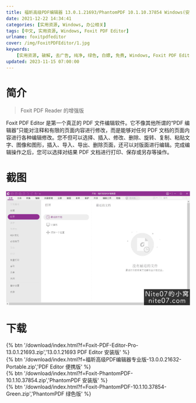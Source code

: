 ```yaml
---
title: 福昕高级PDF编辑器 13.0.1.21693/PhantomPDF 10.1.10.37854 Windows(安装/便携)学习版
date: 2021-12-22 14:34:41
categories: [实用资源, Windows, 办公相关]
tags: [中文, 实用资源, Windows, Foxit PDF Editor]
urlname: foxitpdfeditor
cover: /img/FoxitPDFEditor/1.jpg
keywords:
    [实用资源, 破解, 去广告, 纯净, 绿色, 白嫖, 免费, Windows, Foxit PDF Editor]
updated: 2023-11-15 07:00:00
---
```


# 简介

> Foxit PDF Reader 的增强版

Foxit PDF Editor 是第一个真正的 PDF 文件编辑软件。它不像其他所谓的“PDF 编辑器”只能对注释和有限的页面内容进行修改，而是能够对任何 PDF 文档的页面内容进行各种编辑修改。您不但可以选择、插入、修改、删除、旋转、复制、粘贴文字、图像和图形，插入、导入、导出、删除页面，还可以对版面进行编辑。完成编辑操作之后，您可以选择对结果 PDF 文档进行打印、保存或另存等操作。

# 截图

![](/img/FoxitPDFEditor/2.jpg)

# 下载

{% btn '/download/index.html?f=Foxit-PDF-Editor-Pro-13.0.1.21693.zip','13.0.1.21693 PDF Editor 安装版' %}
<br>
{% btn '/download/index.html?f=福昕高级PDF编辑器专业版-13.0.0.21632-Portable.zip','PDF Editor 便携版' %}
<br>
{% btn '/download/index.html?f=Foxit-PhantomPDF-10.1.10.37854.zip','PhantomPDF 安装版' %}
<br>
{% btn '/download/index.html?f=Foxit-PhantomPDF-10.1.10.37854-Green.zip','PhantomPDF 绿色版' %}
